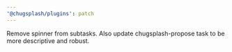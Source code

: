 ```yaml
---
'@chugsplash/plugins': patch
---
```


Remove spinner from subtasks. Also update chugsplash-propose task to be more descriptive and robust.
